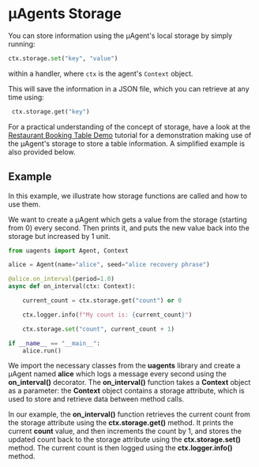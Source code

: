 # μAgents Storage 

You can store information using the μAgent's local storage by simply running:

```py
ctx.storage.set("key", "value")
```

within a handler, where `ctx` is the agent's `Context` object.

This will save the information in a JSON file, which you can retrieve at any time using:

```python
 ctx.storage.get("key")
```

For a practical understanding of the concept of storage, have a look at the [Restaurant Booking Table Demo](booking-demo.md) tutorial for a demonstration making use of the μAgent's storage to store a table information. A simplified example is also provided below.

## Example

In this example, we illustrate how storage functions are called and how to use them. 

We want to create a μAgent which gets a value from the storage (starting from 0) every second. Then prints it, and puts the new value back into the storage but increased by 1 unit.

```py
from uagents import Agent, Context

alice = Agent(name="alice", seed="alice recovery phrase")

@alice.on_interval(period=1.0)
async def on_interval(ctx: Context):

    current_count = ctx.storage.get("count") or 0

    ctx.logger.info(f"My count is: {current_count}")

    ctx.storage.set("count", current_count + 1)

if __name__ == "__main__":
    alice.run()
```

We import the necessary classes from the **uagents** library and create a μAgent named **alice** which logs a message every second using the **on_interval()** decorator. The **on_interval()** function takes a **Context** object as a parameter: the **Context** object contains a storage attribute, which is used to store and retrieve data between method calls. 

In our example, the **on_interval()** function retrieves the current count from the storage attribute using the **ctx.storage.get()** method. It prints the current **count** value, and then increments the count by 1, and stores the updated count back to the storage attribute using the **ctx.storage.set()** method. The current count is then logged using the **ctx.logger.info()** method.

